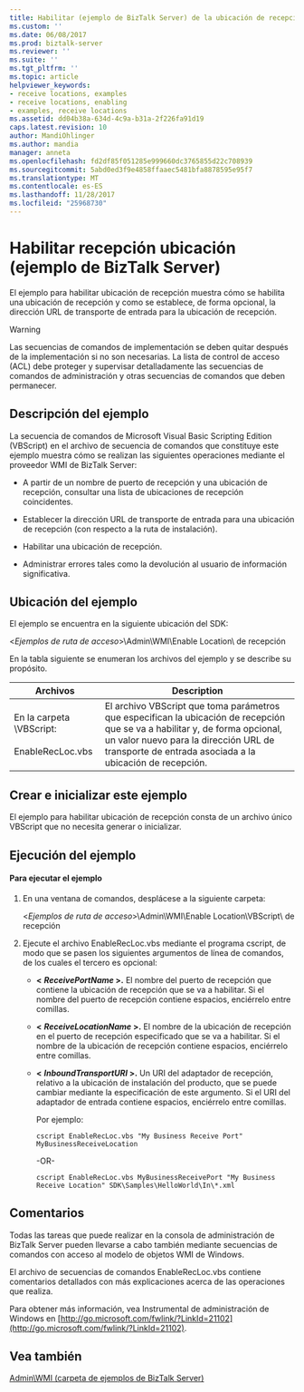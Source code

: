 ```yaml
---
title: Habilitar (ejemplo de BizTalk Server) de la ubicación de recepción | Documentos de Microsoft
ms.custom: ''
ms.date: 06/08/2017
ms.prod: biztalk-server
ms.reviewer: ''
ms.suite: ''
ms.tgt_pltfrm: ''
ms.topic: article
helpviewer_keywords:
- receive locations, examples
- receive locations, enabling
- examples, receive locations
ms.assetid: dd04b38a-634d-4c9a-b31a-2f226fa91d19
caps.latest.revision: 10
author: MandiOhlinger
ms.author: mandia
manager: anneta
ms.openlocfilehash: fd2df85f051285e999660dc3765855d22c708939
ms.sourcegitcommit: 5abd0ed3f9e4858ffaaec5481bfa8878595e95f7
ms.translationtype: MT
ms.contentlocale: es-ES
ms.lasthandoff: 11/28/2017
ms.locfileid: "25968730"
---
```

# <a name="enable-receive-location-biztalk-server-sample"></a>Habilitar recepción ubicación (ejemplo de BizTalk Server)
El ejemplo para habilitar ubicación de recepción muestra cómo se habilita una ubicación de recepción y como se establece, de forma opcional, la dirección URL de transporte de entrada para la ubicación de recepción.  
  
> [!WARNING]
>  Las secuencias de comandos de implementación se deben quitar después de la implementación si no son necesarias. La lista de control de acceso (ACL) debe proteger y supervisar detalladamente las secuencias de comandos de administración y otras secuencias de comandos que deben permanecer.  
  
## <a name="what-this-sample-does"></a>Descripción del ejemplo  
 La secuencia de comandos de Microsoft Visual Basic Scripting Edition (VBScript) en el archivo de secuencia de comandos que constituye este ejemplo muestra cómo se realizan las siguientes operaciones mediante el proveedor WMI de BizTalk Server:  
  
-   A partir de un nombre de puerto de recepción y una ubicación de recepción, consultar una lista de ubicaciones de recepción coincidentes.  
  
-   Establecer la dirección URL de transporte de entrada para una ubicación de recepción (con respecto a la ruta de instalación).  
  
-   Habilitar una ubicación de recepción.  
  
-   Administrar errores tales como la devolución al usuario de información significativa.  
  
## <a name="where-to-find-this-sample"></a>Ubicación del ejemplo  
 El ejemplo se encuentra en la siguiente ubicación del SDK:  
  
 \<*Ejemplos de ruta de acceso*\>\Admin\WMI\Enable Location\ de recepción  
  
 En la tabla siguiente se enumeran los archivos del ejemplo y se describe su propósito.  
  
|Archivos|Description|  
|---------------|-----------------|  
|En la carpeta \VBScript:<br /><br /> EnableRecLoc.vbs|El archivo VBScript que toma parámetros que especifican la ubicación de recepción que se va a habilitar y, de forma opcional, un valor nuevo para la dirección URL de transporte de entrada asociada a la ubicación de recepción.|  
  
## <a name="building-and-initializing-this-sample"></a>Crear e inicializar este ejemplo  
 El ejemplo para habilitar ubicación de recepción consta de un archivo único VBScript que no necesita generar o inicializar.  
  
## <a name="running-this-sample"></a>Ejecución del ejemplo  
  
#### <a name="to-run-this-sample"></a>Para ejecutar el ejemplo  
  
1.  En una ventana de comandos, desplácese a la siguiente carpeta:  
  
     \<*Ejemplos de ruta de acceso*\>\Admin\WMI\Enable Location\VBScript\ de recepción  
  
2.  Ejecute el archivo EnableRecLoc.vbs mediante el programa cscript, de modo que se pasen los siguientes argumentos de línea de comandos, de los cuales el tercero es opcional:  
  
    -   **\<** ***ReceivePortName* \>.** El nombre del puerto de recepción que contiene la ubicación de recepción que se va a habilitar. Si el nombre del puerto de recepción contiene espacios, enciérrelo entre comillas.  
  
    -   **\<** ***ReceiveLocationName* \>.** El nombre de la ubicación de recepción en el puerto de recepción especificado que se va a habilitar. Si el nombre de la ubicación de recepción contiene espacios, enciérrelo entre comillas.  
  
    -   **\<** ***InboundTransportURI* \>.** Un URI del adaptador de recepción, relativo a la ubicación de instalación del producto, que se puede cambiar mediante la especificación de este argumento. Si el URI del adaptador de entrada contiene espacios, enciérrelo entre comillas.  
  
         Por ejemplo:  
  
        ```  
        cscript EnableRecLoc.vbs "My Business Receive Port" MyBusinessReceiveLocation  
        ```  
  
         -OR-  
  
        ```  
        cscript EnableRecLoc.vbs MyBusinessReceivePort "My Business Receive Location" SDK\Samples\HelloWorld\In\*.xml  
        ```  
  
## <a name="comments"></a>Comentarios  
 Todas las tareas que puede realizar en la consola de administración de BizTalk Server pueden llevarse a cabo también mediante secuencias de comandos con acceso al modelo de objetos WMI de Windows.  
  
 El archivo de secuencias de comandos EnableRecLoc.vbs contiene comentarios detallados con más explicaciones acerca de las operaciones que realiza.  
  
 Para obtener más información, vea Instrumental de administración de Windows en [http://go.microsoft.com/fwlink/?LinkId=21102](http://go.microsoft.com/fwlink/?LinkId=21102).  
  
## <a name="see-also"></a>Vea también  
 [Admin\WMI (carpeta de ejemplos de BizTalk Server)](../core/admin-wmi-biztalk-server-samples-folder.md)